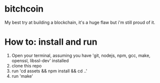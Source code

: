 # bitchcoin
My best try at building a blockchain, it's a huge flaw but i'm still proud of it.

# How to: install and run
1. Open your terminal, assuming you have 'git, nodejs, npm, gcc, make, openssl, libssl-dev' installed
3. clone this repo
4. run 'cd assets && npm install && cd ..'
5. run 'make'
